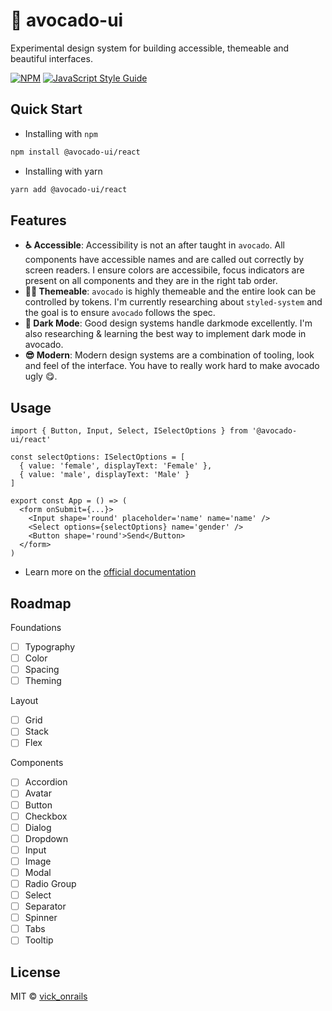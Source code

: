 # 🥑 avocado-ui

Experimental design system for building accessible, themeable and beautiful interfaces.

[![NPM](https://img.shields.io/npm/v/avocado-ui.svg)](https://www.npmjs.com/package/avocado-ui) [![JavaScript Style Guide](https://img.shields.io/badge/code_style-standard-brightgreen.svg)](https://standardjs.com)

## Quick Start

- Installing with `npm`

```bash
npm install @avocado-ui/react
```

- Installing with yarn

```bash
yarn add @avocado-ui/react
```

## Features

- **♿ Accessible**: Accessibility is not an after taught in `avocado`. All components have accessible names and are called out correctly by screen readers. I ensure colors are accessibile, focus indicators are present on all components and they are in the right tab order.
- **💅🏼 Themeable**: `avocado` is highly themeable and the entire look can be controlled by tokens. I'm currently researching about `styled-system` and the goal is to ensure `avocado` follows the spec.
- **🌃 Dark Mode**: Good design systems handle darkmode excellently. I'm also researching & learning the best way to implement dark mode in avocado.
- **😎 Modern**: Modern design systems are a combination of tooling, look and feel of the interface. You have to really work hard to make avocado ugly 😋.

## Usage

```tsx
import { Button, Input, Select, ISelectOptions } from '@avocado-ui/react'

const selectOptions: ISelectOptions = [
  { value: 'female', displayText: 'Female' },
  { value: 'male', displayText: 'Male' }
]

export const App = () => (
  <form onSubmit={...}>
    <Input shape='round' placeholder='name' name='name' />
    <Select options={selectOptions} name='gender' />
    <Button shape='round'>Send</Button>
  </form>
)
```

- Learn more on the [official documentation](https://avocado-ui-vickonrails.vercel.app/docs/)

## Roadmap

Foundations

- [ ] Typography
- [ ] Color
- [ ] Spacing
- [ ] Theming

Layout

- [ ] Grid
- [ ] Stack
- [ ] Flex

Components

- [ ] Accordion
- [ ] Avatar
- [ ] Button
- [ ] Checkbox
- [ ] Dialog
- [ ] Dropdown
- [ ] Input
- [ ] Image
- [ ] Modal
- [ ] Radio Group
- [ ] Select
- [ ] Separator
- [ ] Spinner
- [ ] Tabs
- [ ] Tooltip

## License

MIT © [vick_onrails](https://github.com/vick_onrails)
